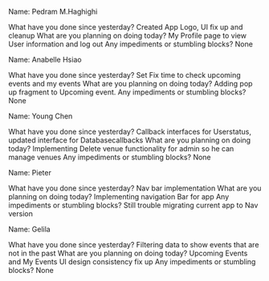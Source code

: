 

Name: Pedram M.Haghighi

What have you done since yesterday? Created App Logo, UI fix up and cleanup
What are you planning on doing today? My Profile page to view User information and log out
Any impediments or stumbling blocks? None

Name: Anabelle Hsiao

What have you done since yesterday? Set Fix time to check upcoming events and my events
What are you planning on doing today? Adding pop up fragment to Upcoming event.
Any impediments or stumbling blocks? None 

Name: Young Chen

What have you done since yesterday? Callback interfaces for Userstatus, updated interface for
                                    Databasecallbacks
What are you planning on doing today? Implementing Delete venue functionality for admin so he can manage venues
Any impediments or stumbling blocks? None

Name: Pieter

What have you done since yesterday? Nav bar implementation
What are you planning on doing today? Implementing navigation Bar for app
Any impediments or stumbling blocks? Still trouble migrating current app to Nav version

Name: Gelila

What have you done since yesterday? Filtering data to show events that are not in the past
What are you planning on doing today? Upcoming Events and My Events UI design consistency fix up
Any impediments or stumbling blocks? None
